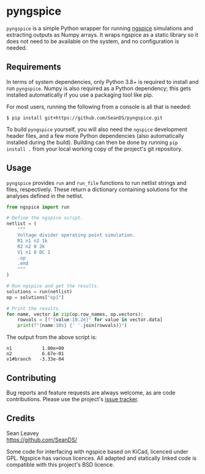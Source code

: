 # pyngspice
`pyngspice` is a simple Python wrapper for running [ngspice](ngspice.sourceforge.net/) simulations
and extracting outputs as Numpy arrays. It wraps ngspice as a static library so it does not need to
be available on the system, and no configuration is needed.

## Requirements
In terms of system dependencies, only Python 3.8+ is required to install and run `pyngspice`.
Numpy is also required as a Python dependency; this gets installed automatically if you use a
packaging tool like pip.

For most users, running the following from a console is all that is needed:

```console
$ pip install git+https://github.com/SeanDS/pyngspice.git
```

To build `pyngspice` yourself, you will also need the `ngspice` development header files, and a
few more Python dependencies (also automatically installed during the build). Building can then be
done by running `pip install .` from your local working copy of the project's git repository.

## Usage
`pyngspice` provides `run` and `run_file` functions to run netlist strings and files,
respectively. These return a dictionary containing solutions for the analyses defined in the
netlist.

```python
from ngspice import run

# Define the ngspice script.
netlist = (
    """
    Voltage divider operating point simulation.
    R1 n1 n2 1k
    R2 n2 0 2k
    V1 n1 0 DC 1
    .op
    .end
    """
)

# Run ngspice and get the results.
solutions = run(netlist)
op = solutions["op1"]

# Print the results.
for name, vector in zip(op.row_names, op.vectors):
    rowvals = [f"{value:10.2e}" for value in vector.data]
    print(f"{name:10s} {' '.join(rowvals)}")
```

The output from the above script is:

```
n1           1.00e+00
n2           6.67e-01
v1#branch   -3.33e-04
```

## Contributing
Bug reports and feature requests are always welcome, as are code contributions. Please use the
project's [issue tracker](https://github.com/SeanDS/pyngspice/issues).

## Credits
Sean Leavey  
<https://github.com/SeanDS/>

Some code for interfacing with ngspice based on KiCad, licenced under GPL. Ngspice has various
licences. All adapted and statically linked code is compatible with this project's BSD licence.
